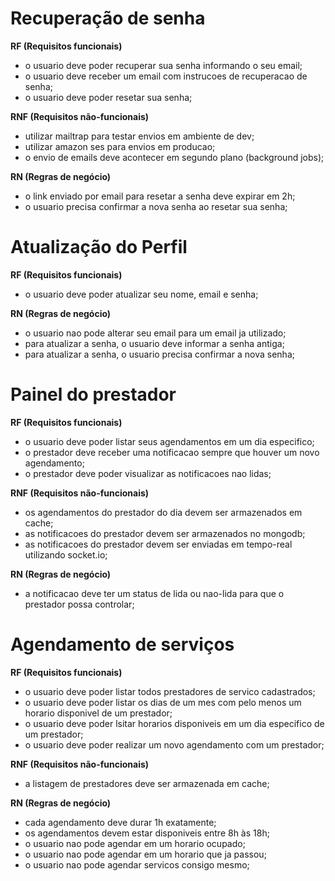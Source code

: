 # Recuperação de senha

**RF (Requisitos funcionais)**

- o usuario deve poder recuperar sua senha informando o seu email;
- o usuario deve receber um email com instrucoes de recuperacao de senha;
- o usuario deve poder resetar sua senha;

**RNF (Requisitos não-funcionais)**

- utilizar mailtrap para testar envios em ambiente de dev;
- utilizar amazon ses para envios em producao;
- o envio de emails deve acontecer em segundo plano (background jobs);

**RN (Regras de negócio)**

- o link enviado por email para resetar a senha deve expirar em 2h;
- o usuario precisa confirmar a nova senha ao resetar sua senha;

# Atualização do Perfil

**RF (Requisitos funcionais)**

- o usuario deve poder atualizar seu nome, email e senha;

**RN (Regras de negócio)**

- o usuario nao pode alterar seu email para um email ja utilizado;
- para atualizar a senha, o usuario deve informar a senha antiga;
- para atualizar a senha, o usuario precisa confirmar a nova senha;

# Painel do prestador

**RF (Requisitos funcionais)**

- o usuario deve poder listar seus agendamentos em um dia especifico;
- o prestador deve receber uma notificacao sempre que houver um novo agendamento;
- o prestador deve poder visualizar as notificacoes nao lidas;

**RNF (Requisitos não-funcionais)**

- os agendamentos do prestador do dia devem ser armazenados em cache;
- as notificacoes do prestador devem ser armazenados no mongodb;
- as notificacoes do prestador devem ser enviadas em tempo-real utilizando socket.io;

**RN (Regras de negócio)**

- a notificacao deve ter um status de lida ou nao-lida para que o prestador possa controlar;

# Agendamento de serviços

**RF (Requisitos funcionais)**

- o usuario deve poder listar todos prestadores de servico cadastrados;
- o usuario deve poder listar os dias de um mes com pelo menos um  horario disponivel de um prestador;
- o usuario deve poder lsitar horarios disponiveis em um dia especifico de um prestador;
- o usuario deve poder realizar um novo agendamento com um prestador;

**RNF (Requisitos não-funcionais)**

- a listagem de prestadores deve ser armazenada em cache;

**RN (Regras de negócio)**

- cada agendamento deve durar 1h exatamente;
- os agendamentos devem estar disponiveis entre 8h às 18h;
- o usuario nao pode agendar em um horario ocupado;
- o usuario nao pode agendar em um horario que ja passou;
- o usuario nao pode agendar servicos consigo mesmo;



